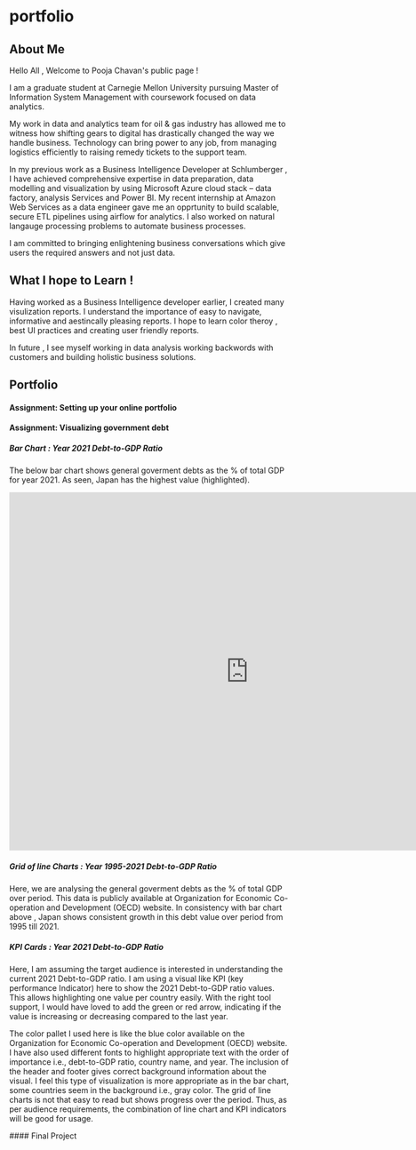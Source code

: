 # portfolio

## About Me

Hello All , 
Welcome to Pooja Chavan's public page ! 

I am a graduate student at Carnegie Mellon University pursuing Master of Information System Management with coursework focused on data analytics. 

My work in data and analytics team for oil & gas industry has allowed me to witness how shifting gears to digital has drastically changed the way we handle business. Technology can bring power to any job, from managing logistics efficiently to raising remedy tickets to the support team. 

In my previous work as a Business Intelligence Developer at Schlumberger , I have achieved comprehensive expertise in data preparation, data modelling and visualization by using Microsoft Azure cloud stack – data factory, analysis Services and Power BI. My recent internship at Amazon Web Services as a data engineer gave me an opprtunity to build scalable, secure ETL pipelines using airflow for analytics. I also worked on natural langauge processing problems to automate business processes.

I am committed to bringing enlightening business conversations which give users the required answers and not just data.


## What I hope to Learn !

Having worked as a Business Intelligence developer earlier, I created many visulization reports. I understand the importance of easy to navigate, informative and aestincally pleasing reports. I hope to learn color theroy , best UI practices and creating user friendly reports.

In future , I see myself working in data analysis working backwords with customers and building holistic business solutions.

## Portfolio 

#### Assignment: Setting up your online portfolio

#### Assignment: Visualizing government debt

##### Bar Chart : Year 2021 Debt-to-GDP Ratio
The below bar chart shows general goverment debts as the % of total GDP for year 2021. As seen, Japan has the highest value (highlighted).

<iframe src="https://data.oecd.org/chart/6Ogl" width="860" height="645" style="border: 0" mozallowfullscreen="true" webkitallowfullscreen="true" allowfullscreen="true"><a href="https://data.oecd.org/chart/6Ogl" target="_blank">OECD Chart: General government debt, Total, % of GDP, Annual, 2021</a></iframe>

##### Grid of line Charts : Year 1995-2021 Debt-to-GDP Ratio
Here, we are analysing the general goverment debts as the % of total GDP over period. This data is publicly available at Organization for Economic Co-operation and Development (OECD) website. In consistency with bar chart above , Japan shows consistent growth in this debt value over period from 1995 till 2021.

<div class="flourish-embed flourish-chart" data-src="visualisation/11154522"><script src="https://public.flourish.studio/resources/embed.js"></script></div>

##### KPI Cards : Year 2021 Debt-to-GDP Ratio

Here, I am assuming the target audience is interested in understanding the current 2021 Debt-to-GDP ratio. I am using a visual like KPI (key performance Indicator) here to show the 2021 Debt-to-GDP ratio values. This allows highlighting one value per country easily. With the right tool support, I would have loved to add the green or red arrow, indicating if the value is increasing or decreasing compared to the last year.

The color pallet I used here is like the blue color available on the Organization for Economic Co-operation and Development (OECD) website. I have also used different fonts to highlight appropriate text with the order of importance i.e., debt-to-GDP ratio, country name, and year. The inclusion of the header and footer gives correct background information about the visual. I feel this type of visualization is more appropriate as in the bar chart, some countries seem in the background i.e., gray color. The grid of line charts is not that easy to read but shows progress over the period. Thus, as per audience requirements, the combination of line chart and KPI indicators will be good for usage. 


<div class="flourish-embed flourish-cards" data-src="visualisation/11154734"><script src="https://public.flourish.studio/resources/embed.js"></script></div>
#### Final Project 
